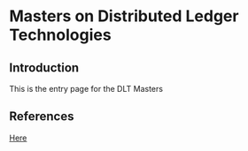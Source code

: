 
# Masters on Distributed Ledger Technologies

## Introduction
This is the entry page for the DLT Masters

## References
[Here](2019-03-17-References.md)
